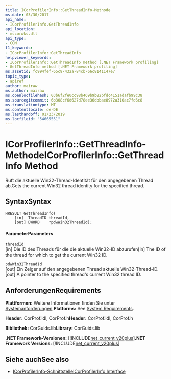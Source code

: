 ```yaml
---
title: ICorProfilerInfo::GetThreadInfo-Methode
ms.date: 03/30/2017
api_name:
- ICorProfilerInfo.GetThreadInfo
api_location:
- mscorwks.dll
api_type:
- COM
f1_keywords:
- ICorProfilerInfo::GetThreadInfo
helpviewer_keywords:
- ICorProfilerInfo::GetThreadInfo method [.NET Framework profiling]
- GetThreadInfo method [.NET Framework profiling]
ms.assetid: fc994fef-65c9-432a-84cb-66c8141147e7
topic_type:
- apiref
author: mairaw
ms.author: mairaw
ms.openlocfilehash: 03b6f2fe0cc98b469b9b82bfdc4151adafb99c38
ms.sourcegitcommit: 6b308cf6d627d78ee36dbbae8972a310ac7fd6c8
ms.translationtype: MT
ms.contentlocale: de-DE
ms.lasthandoff: 01/23/2019
ms.locfileid: "54665551"
---
```

# <a name="icorprofilerinfogetthreadinfo-method"></a><span data-ttu-id="6f605-102">ICorProfilerInfo::GetThreadInfo-Methode</span><span class="sxs-lookup"><span data-stu-id="6f605-102">ICorProfilerInfo::GetThreadInfo Method</span></span>
<span data-ttu-id="6f605-103">Ruft die aktuelle Win32-Thread-Identität für den angegebenen Thread ab.</span><span class="sxs-lookup"><span data-stu-id="6f605-103">Gets the current Win32 thread identity for the specified thread.</span></span>  
  
## <a name="syntax"></a><span data-ttu-id="6f605-104">Syntax</span><span class="sxs-lookup"><span data-stu-id="6f605-104">Syntax</span></span>  
  
```  
HRESULT GetThreadInfo(  
    [in]  ThreadID threadId,  
    [out] DWORD    *pdwWin32ThreadId);  
```  
  
#### <a name="parameters"></a><span data-ttu-id="6f605-105">Parameter</span><span class="sxs-lookup"><span data-stu-id="6f605-105">Parameters</span></span>  
 `threadId`  
 <span data-ttu-id="6f605-106">[in] Die ID des Threads für die die aktuelle Win32-ID abzurufen</span><span class="sxs-lookup"><span data-stu-id="6f605-106">[in] The ID of the thread for which to get the current Win32 ID.</span></span>  
  
 `pdwWin32ThreadId`  
 <span data-ttu-id="6f605-107">[out] Ein Zeiger auf den angegebenen Thread aktuelle Win32-Thread-ID.</span><span class="sxs-lookup"><span data-stu-id="6f605-107">[out] A pointer to the specified thread's current Win32 thread ID.</span></span>  
  
## <a name="requirements"></a><span data-ttu-id="6f605-108">Anforderungen</span><span class="sxs-lookup"><span data-stu-id="6f605-108">Requirements</span></span>  
 <span data-ttu-id="6f605-109">**Plattformen:** Weitere Informationen finden Sie unter [Systemanforderungen](../../../../docs/framework/get-started/system-requirements.md).</span><span class="sxs-lookup"><span data-stu-id="6f605-109">**Platforms:** See [System Requirements](../../../../docs/framework/get-started/system-requirements.md).</span></span>  
  
 <span data-ttu-id="6f605-110">**Header:** CorProf.idl, CorProf.h</span><span class="sxs-lookup"><span data-stu-id="6f605-110">**Header:** CorProf.idl, CorProf.h</span></span>  
  
 <span data-ttu-id="6f605-111">**Bibliothek:** CorGuids.lib</span><span class="sxs-lookup"><span data-stu-id="6f605-111">**Library:** CorGuids.lib</span></span>  
  
 <span data-ttu-id="6f605-112">**.NET Framework-Versionen:** [!INCLUDE[net_current_v20plus](../../../../includes/net-current-v20plus-md.md)]</span><span class="sxs-lookup"><span data-stu-id="6f605-112">**.NET Framework Versions:** [!INCLUDE[net_current_v20plus](../../../../includes/net-current-v20plus-md.md)]</span></span>  
  
## <a name="see-also"></a><span data-ttu-id="6f605-113">Siehe auch</span><span class="sxs-lookup"><span data-stu-id="6f605-113">See also</span></span>
- [<span data-ttu-id="6f605-114">ICorProfilerInfo-Schnittstelle</span><span class="sxs-lookup"><span data-stu-id="6f605-114">ICorProfilerInfo Interface</span></span>](../../../../docs/framework/unmanaged-api/profiling/icorprofilerinfo-interface.md)
